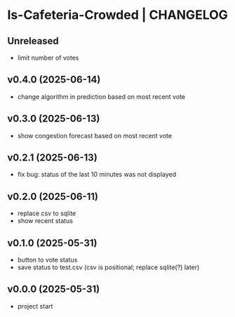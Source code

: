 # Is-Cafeteria-Crowded | CHANGELOG

## Unreleased
- limit number of votes

## v0.4.0 (2025-06-14)
- change algorithm in prediction based on most recent vote

## v0.3.0 (2025-06-13)
- show congestion forecast based on most recent vote

## v0.2.1 (2025-06-13)
- fix bug: status of the last 10 minutes was not displayed

## v0.2.0 (2025-06-11)
- replace csv to sqlite
- show recent status

## v0.1.0 (2025-05-31)
- button to vote status
- save status to test.csv (csv is positional; replace sqlite(?) later)

## v0.0.0 (2025-05-31)
- project start